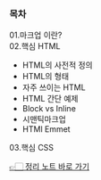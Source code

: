 ### 목차
01.마크업 이란?  
02.핵심 HTML  
- HTML의 사전적 정의  
- HTML의 형태  
- 자주 쓰이는 HTML  
- HTML 간단 예제  
- Block vs Inline  
- 시맨틱마크업  
- HTMl Emmet  

03.핵심 CSS
  
[👉🏻 정리 노트 바로 가기](https://www.notion.so/9b098ec614fa4009aa653e15e7e1f946)
